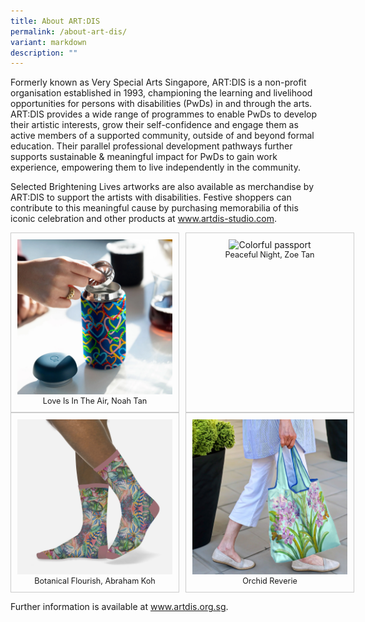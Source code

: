 ```yaml
---
title: About ART:DIS
permalink: /about-art-dis/
variant: markdown
description: ""
---
```

<p>Formerly known as Very Special Arts Singapore, ART:DIS is a non-profit
organisation established in 1993, championing the learning and livelihood
opportunities for persons with disabilities (PwDs) in and through the arts.
ART:DIS provides a wide range of programmes to enable PwDs to develop their
artistic interests, grow their self-confidence and engage them as active
members of a supported community, outside of and beyond formal education.
Their parallel professional development pathways further supports sustainable
&amp; meaningful impact for PwDs to gain work experience, empowering them
to live independently in the community.</p>
<p>Selected Brightening Lives artworks are also available as merchandise
by ART:DIS to support the artists with disabilities. Festive shoppers can
contribute to this meaningful cause by purchasing memorabilia of this iconic
celebration and other products at <a href="http://www.artdis-studio.com" rel="noopener noreferrer nofollow" target="_blank">www.artdis-studio.com</a>.</p>
<p></p>
<div class="isomer-card-grid">
  <div class="isomer-card">
    <img alt="12oz Bottle" src="/images/Carter_Blue_12oz_Noah.jpg">
    <div class="isomer-card-body">
      <div class="isomer-card-title">Love Is In The Air, Noah Tan</div>
    </div>
  </div>
  <div class="isomer-card">
    <img alt="Colorful passport" src="/images/Passport_Zoe.jpg">
    <div class="isomer-card-body">
      <div class="isomer-card-title">Peaceful Night, Zoe Tan</div>
    </div>
  </div>
</div>
<div class="isomer-card-grid">
  <div class="isomer-card">
    <img alt="socks" src="/images/Sock_Abraham_min.jpg">
    <div class="isomer-card-body">
      <div class="isomer-card-title">Botanical Flourish, Abraham Koh</div>
    </div>
  </div>
  <div class="isomer-card">
    <img alt="Hand bag" src="/images/Bag_Nicole.jpg">
    <div class="isomer-card-body">
      <div class="isomer-card-title">Orchid Reverie</div>
    </div>
  </div>
</div>

<p>Further information is available at <a href="http://www.artdis.org.sg" rel="noopener noreferrer nofollow" target="_blank">www.artdis.org.sg</a>.</p>
<p></p>

<style>
/* General Styling */
.isomer-card-grid {
  display: flex;
  flex-wrap: wrap;
  justify-content: center;
  gap: 10px;
  width: 550px;
  margin: auto;
  text-align: center;
}

.isomer-card {
  border: 1px solid #ccc;
  padding: 10px;
  flex: 1 1 calc(50% - 20px); /* Two cards per row with gap */
  box-sizing: border-box;
}

.isomer-card img {
  width: 100%;
  height: auto;
}

.isomer-card-title {
  font-size: 0.9em;
}

/* Responsive Styling */
@media (max-width: 768px) {
  .isomer-card-grid {
    width: 100%;
  }

  .isomer-card {
    flex: 1 1 100%; /* One card per row on smaller screens */
  }

  .isomer-card-title {
    font-size: 0.8em;
  }
}

@media (max-width: 480px) {
  .isomer-card {
    padding: 5px;
  }

  .isomer-card-title {
    font-size: 0.7em;
  }
}
</style>
